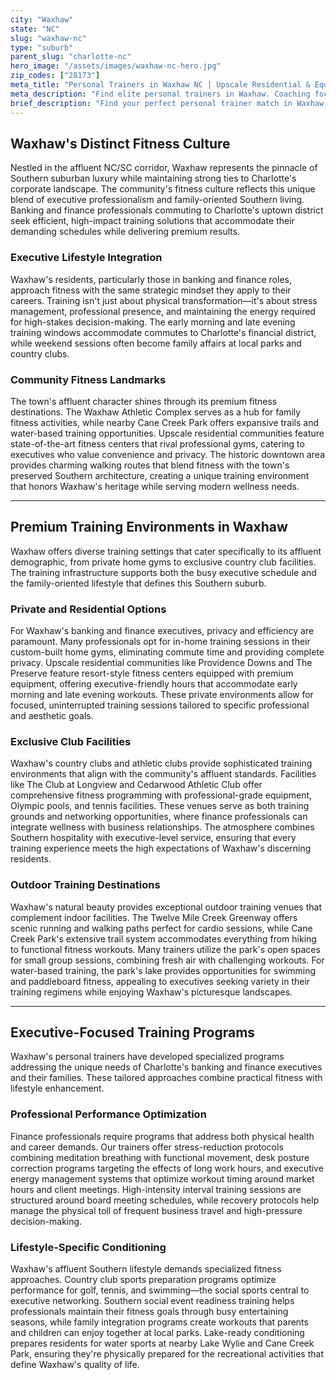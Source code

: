 ```yaml
---
city: "Waxhaw"
state: "NC"
slug: "waxhaw-nc"
type: "suburb"
parent_slug: "charlotte-nc"
hero_image: "/assets/images/waxhaw-nc-hero.jpg"
zip_codes: ["28173"]
meta_title: "Personal Trainers in Waxhaw NC | Upscale Residential & Equestrian Fitness"
meta_description: "Find elite personal trainers in Waxhaw. Coaching focused on high-end residential amenities, equestrian conditioning, and large home gym utilization."
brief_description: "Find your perfect personal trainer match in Waxhaw, NC. Our elite service connects Charlotte's banking and finance executives with certified trainers who understand your demanding schedule and high-performance lifestyle. Whether you need early morning sessions before heading uptown, stress-management workouts, or family fitness programs, we match you with professionals who specialize in executive wellness. Serving Waxhaw's affluent communities with personalized training solutions for weight management, strength building, and sustainable health. Start achieving your fitness goals with a trainer who fits your Southern affluent lifestyle and professional demands."
---
```

## Waxhaw's Distinct Fitness Culture

Nestled in the affluent NC/SC corridor, Waxhaw represents the pinnacle of Southern suburban luxury while maintaining strong ties to Charlotte's corporate landscape. The community's fitness culture reflects this unique blend of executive professionalism and family-oriented Southern living. Banking and finance professionals commuting to Charlotte's uptown district seek efficient, high-impact training solutions that accommodate their demanding schedules while delivering premium results.

### Executive Lifestyle Integration
Waxhaw's residents, particularly those in banking and finance roles, approach fitness with the same strategic mindset they apply to their careers. Training isn't just about physical transformation—it's about stress management, professional presence, and maintaining the energy required for high-stakes decision-making. The early morning and late evening training windows accommodate commutes to Charlotte's financial district, while weekend sessions often become family affairs at local parks and country clubs.

### Community Fitness Landmarks
The town's affluent character shines through its premium fitness destinations. The Waxhaw Athletic Complex serves as a hub for family fitness activities, while nearby Cane Creek Park offers expansive trails and water-based training opportunities. Upscale residential communities feature state-of-the-art fitness centers that rival professional gyms, catering to executives who value convenience and privacy. The historic downtown area provides charming walking routes that blend fitness with the town's preserved Southern architecture, creating a unique training environment that honors Waxhaw's heritage while serving modern wellness needs.

---

## Premium Training Environments in Waxhaw

Waxhaw offers diverse training settings that cater specifically to its affluent demographic, from private home gyms to exclusive country club facilities. The training infrastructure supports both the busy executive schedule and the family-oriented lifestyle that defines this Southern suburb.

### Private and Residential Options
For Waxhaw's banking and finance executives, privacy and efficiency are paramount. Many professionals opt for in-home training sessions in their custom-built home gyms, eliminating commute time and providing complete privacy. Upscale residential communities like Providence Downs and The Preserve feature resort-style fitness centers equipped with premium equipment, offering executive-friendly hours that accommodate early morning and late evening workouts. These private environments allow for focused, uninterrupted training sessions tailored to specific professional and aesthetic goals.

### Exclusive Club Facilities
Waxhaw's country clubs and athletic clubs provide sophisticated training environments that align with the community's affluent standards. Facilities like The Club at Longview and Cedarwood Athletic Club offer comprehensive fitness programming with professional-grade equipment, Olympic pools, and tennis facilities. These venues serve as both training grounds and networking opportunities, where finance professionals can integrate wellness with business relationships. The atmosphere combines Southern hospitality with executive-level service, ensuring that every training experience meets the high expectations of Waxhaw's discerning residents.

### Outdoor Training Destinations
Waxhaw's natural beauty provides exceptional outdoor training venues that complement indoor facilities. The Twelve Mile Creek Greenway offers scenic running and walking paths perfect for cardio sessions, while Cane Creek Park's extensive trail system accommodates everything from hiking to functional fitness workouts. Many trainers utilize the park's open spaces for small group sessions, combining fresh air with challenging workouts. For water-based training, the park's lake provides opportunities for swimming and paddleboard fitness, appealing to executives seeking variety in their training regimens while enjoying Waxhaw's picturesque landscapes.

---

## Executive-Focused Training Programs

Waxhaw's personal trainers have developed specialized programs addressing the unique needs of Charlotte's banking and finance executives and their families. These tailored approaches combine practical fitness with lifestyle enhancement.

### Professional Performance Optimization
Finance professionals require programs that address both physical health and career demands. Our trainers offer stress-reduction protocols combining meditation breathing with functional movement, desk posture correction programs targeting the effects of long work hours, and executive energy management systems that optimize workout timing around market hours and client meetings. High-intensity interval training sessions are structured around board meeting schedules, while recovery protocols help manage the physical toll of frequent business travel and high-pressure decision-making.

### Lifestyle-Specific Conditioning
Waxhaw's affluent Southern lifestyle demands specialized fitness approaches. Country club sports preparation programs optimize performance for golf, tennis, and swimming—the social sports central to executive networking. Southern social event readiness training helps professionals maintain their fitness goals through busy entertaining seasons, while family integration programs create workouts that parents and children can enjoy together at local parks. Lake-ready conditioning prepares residents for water sports at nearby Lake Wylie and Cane Creek Park, ensuring they're physically prepared for the recreational activities that define Waxhaw's quality of life.